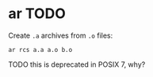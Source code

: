 # ar TODO

Create `.a` archives from `.o` files:

    ar rcs a.a a.o b.o

TODO this is deprecated in POSIX 7, why?
